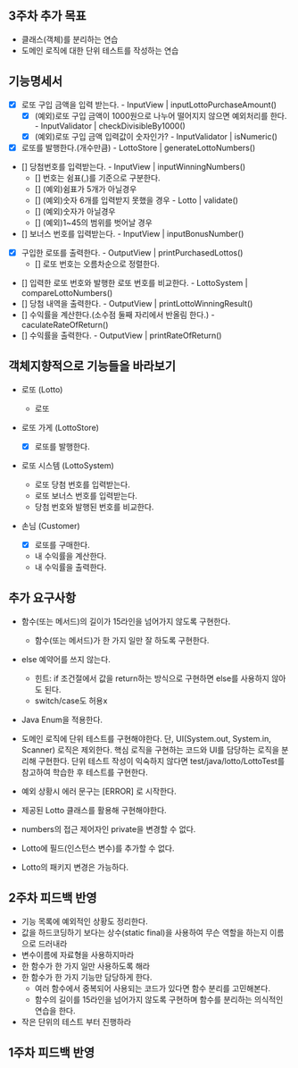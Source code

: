 ## 3주차 추가 목표
- 클래스(객체)를 분리하는 연습
- 도메인 로직에 대한 단위 테스트를 작성하는 연습

## 기능명세서

- [x] 로또 구입 금액을 입력 받는다. - InputView | inputLottoPurchaseAmount()
  - [x] (예외)로또 구입 금액이 1000원으로 나누어 떨어지지 않으면 예외처리를 한다. - InputValidator | checkDivisibleBy1000()
  - [x] (예외)로또 구입 금액 입력값이 숫자인가? - InputValidator | isNumeric()
- [x] 로또를 발행한다.(개수만큼) - LottoStore | generateLottoNumbers()
- [] 당첨번호를 입력받는다. - InputView | inputWinningNumbers()
  - [] 번호는 쉼표(,)를 기준으로 구분한다.
  - [] (예외)쉼표가 5개가 아닐경우
  - [] (예외)숫자 6개를 입력받지 못했을 경우 - Lotto | validate()
  - [] (예외)숫자가 아닐경우
  - [] (예외)1~45의 범위를 벗어날 경우
- [] 보너스 번호를 입력받는다. - InputView | inputBonusNumber()
- [x] 구입한 로또를 출력한다. - OutputView | printPurchasedLottos()
  - [] 로또 번호는 오름차순으로 정렬한다.
- [] 입력한 로또 번호와 발행한 로또 번호를 비교한다. - LottoSystem | compareLottoNumbers()
- [] 당첨 내역을 출력한다. - OutputView | printLottoWinningResult()
- [] 수익률을 계산한다.(소수점 둘째 자리에서 반올림 한다.) - caculateRateOfReturn()
- [] 수익률을 출력한다. - OutputView | printRateOfReturn()

## 객체지향적으로 기능들을 바라보기

- 로또 (Lotto)
  - 로또

- 로또 가게 (LottoStore)
  - [x] 로또를 발행한다.

- 로또 시스템 (LottoSystem)
  - 로또 당첨 번호를 입력받는다.
  - 로또 보너스 번호를 입력받는다.
  - 당첨 번호와 발행된 번호를 비교한다.

- 손님 (Customer)
  - [x] 로또를 구매한다.
  - 내 수익률을 계산한다.
  - 내 수익률을 출력한다.

  

## 추가 요구사항
- 함수(또는 메서드)의 길이가 15라인을 넘어가지 않도록 구현한다.
  - 함수(또는 메서드)가 한 가지 일만 잘 하도록 구현한다.
- else 예약어를 쓰지 않는다.
  - 힌트: if 조건절에서 값을 return하는 방식으로 구현하면 else를 사용하지 않아도 된다.
  - switch/case도 허용x
- Java Enum을 적용한다.
- 도메인 로직에 단위 테스트를 구현해야한다. 단, UI(System.out, System.in, Scanner) 로직은 제외한다.
  핵심 로직을 구현하는 코드와 UI를 담당하는 로직을 분리해 구현한다.
  단위 테스트 작성이 익숙하지 않다면 test/java/lotto/LottoTest를 참고하여 학습한 후 테스트를 구현한다.

- 예외 상황시 에러 문구는 [ERROR] 로 시작한다.
- 제공된 Lotto 클래스를 활용해 구현해야한다.
- numbers의 접근 제어자인 private을 변경할 수 없다.
- Lotto에 필드(인스턴스 변수)를 추가할 수 없다.
- Lotto의 패키지 변경은 가능하다.

## 2주차 피드백 반영
- 기능 목록에 예외적인 상황도 정리한다.
- 값을 하드코딩하기 보다는 상수(static final)을 사용하여 무슨 역할을 하는지 이름으로 드러내라
- 변수이름에 자료형을 사용하지마라
- 한 함수가 한 가지 일만 사용하도록 해라
- 한 함수가 한 가지 기능만 담당하게 한다.
  - 여러 함수에서 중복되어 사용되는 코드가 있다면 함수 분리를 고민해본다.
  - 함수의 길이를 15라인을 넘어가지 않도록 구현하며 함수를 분리하는 의식적인 연습을 한다.
- 작은 단위의 테스트 부터 진행하라

## 1주차 피드백 반영
